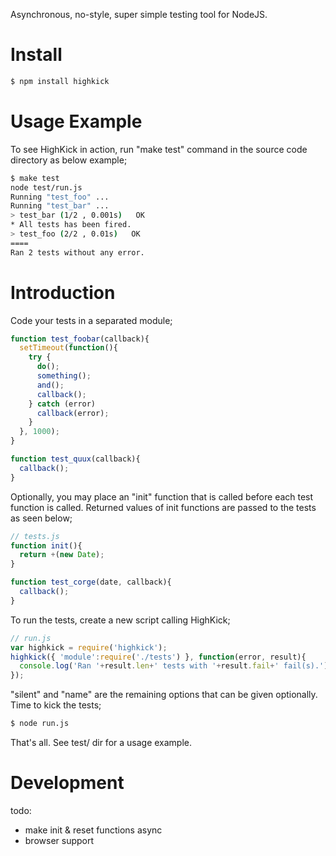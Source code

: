 Asynchronous, no-style, super simple testing tool for NodeJS.

Install
=======
```bash
$ npm install highkick
```

Usage Example
=============
To see HighKick in action, run "make test" command in the source code directory
as below example;

```bash
$ make test
node test/run.js
Running "test_foo" ...
Running "test_bar" ...
> test_bar (1/2 , 0.001s)   OK
* All tests has been fired.
> test_foo (2/2 , 0.01s)   OK
====
Ran 2 tests without any error.
```
Introduction
============
Code your tests in a separated module;

```javascript
function test_foobar(callback){
  setTimeout(function(){
    try {
      do();
      something();
      and();
      callback();
    } catch (error)
      callback(error);
    }
  }, 1000);
}

function test_quux(callback){
  callback();
}
```

Optionally, you may place an "init" function that is called before each test
function is called. Returned values of init functions are passed to the tests
as seen below;

```javascript
// tests.js
function init(){
  return +(new Date);
}

function test_corge(date, callback){
  callback();
}
```

To run the tests, create a new script calling HighKick;

```javascript
// run.js
var highkick = require('highkick');
highkick({ 'module':require('./tests') }, function(error, result){
  console.log('Ran '+result.len+' tests with '+result.fail+' fail(s).');
});
```

"silent" and "name" are the remaining options that can be given optionally.
Time to kick the tests;
```bash
$ node run.js
```

That's all. See test/ dir for a usage example.

Development
==========
todo:

  * make init & reset functions async
  * browser support
